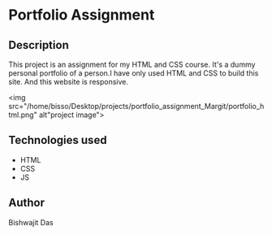 # Portfolio Assignment

## Description

This project is an assignment for my HTML and CSS course. It's a dummy personal portfolio of a person.I have only used HTML and CSS to build this site. And this website is responsive.

<img src="/home/bisso/Desktop/projects/portfolio_assignment_Margit/portfolio_html.png" alt"project image">

## Technologies used

- HTML
- CSS
- JS

## Author

Bishwajit Das
